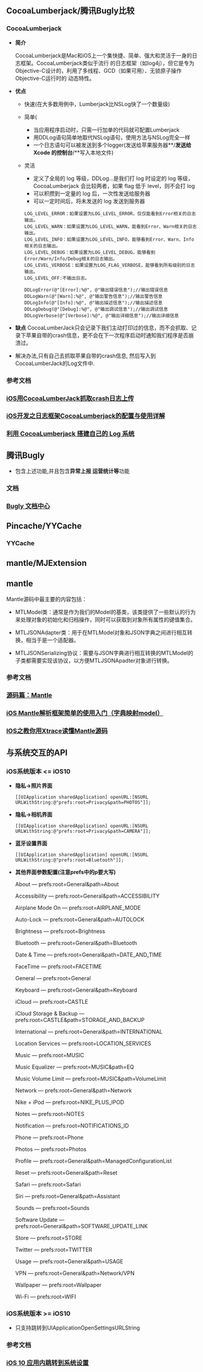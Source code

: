 ## CocoaLumberjack\/腾讯Bugly比较

### CocoaLumberjack

* **简介**

  CocoaLumberjack是Mac和iOS上一个集快捷、简单、强大和灵活于一身的日志框架。CocoaLumberjack类似于流行 的日志框架（如log4j），但它是专为Objective-C设计的，利用了多线程、GCD（如果可用）、无锁原子操作Objective-C运行时的 动态特性。

* **优点**

  * 快速\(在大多数用例中，Lumberjack比NSLog快了一个数量级\)
  * 简单\(

    * 当应用程序启动时，只需一行加单的代码就可配置Lumberjack
    * 用DDLog语句简单地取代NSLog语句，使用方法与NSLog完全一样
    * 一个日志语句可以被发送到多个logger\(发送给苹果服务器**\/**发送给 Xcode 的控制台**\/**写入本地文件\)

  * 灵活

    * 定义了全局的 log 等级，DDLog...是我们打 log 时设定的 log 等级，CocoaLumberjack 会比较两者，如果 flag 低于 level，则不会打 log
    * 可以积攒到一定量的 log 后，一次性发送给服务器
    * 可以一定时间后，将未发送的 log 发送到服务器

    ```objc
    LOG_LEVEL_ERROR：如果设置为LOG_LEVEL_ERROR，仅仅能看到Error相关的日志输出。
    LOG_LEVEL_WARN：如果设置为LOG_LEVEL_WARN，能看到Error、Warn相关的日志输出。
    LOG_LEVEL_INFO：如果设置为LOG_LEVEL_INFO，能够看到Error、Warn、Info相关的日志输出。
    LOG_LEVEL_DEBUG：如果设置为LOG_LEVEL_DEBUG，能够看到Error/Warn/Info/Debug相关的日志输出。
    LOG_LEVEL_VERBOSE：如果设置为LOG_FLAG_VERBOSE，能够看到所有级别的日志输出。
    LOG_LEVEL_OFF:不输出日志。

    DDLogError(@"[Error]:%@", @"输出错误信息");//输出错误信息                                             
    DDLogWarn(@"[Warn]:%@", @"输出警告信息");//输出警告信息 
    DDLogInfo(@"[Info]:%@", @"输出描述信息");//输出描述信息 
    DDLogDebug(@"[Debug]:%@", @"输出调试信息");//输出调试信息             
    DDLogVerbose(@"[Verbose]:%@", @"输出详细信息");//输出详细信息
    ```



* **缺点**
  CocoaLumberJack只会记录下我们主动打印过的信息，而不会抓取、记录下苹果自带的crash信息，更不会在下一次程序启动时通知我们程序是否崩溃过。
* 解决办法,只有自己去抓取苹果自带的crash信息, 然后写入到CocoaLumberJack的Log文件中.

### 参考文档

### **[iOS用CocoaLumberJack抓取crash日志上传](http://www.jianshu.com/p/ea1e6b210b27)**

### [iOS开发之日志框架CocoaLumberjack的配置与使用详解](http://blog.csdn.net/zhonggaorong/article/details/51656169)

### [利用 CocoaLumberjack 搭建自己的 Log 系统](http://www.cocoachina.com/ios/20150311/11300.html)

## 腾讯Bugly

* 包含上述功能,并且包含**异常上报 运营统计等**功能

### **文档**

### [Bugly 文档中心](https://bugly.qq.com/docs/)

## Pincache\/YYCache

### YYCache



## mantle\/MJExtension

## mantle

Mantle源码中最主要的内容包括：

* MTLModel类：通常是作为我们的Model的基类，该类提供了一些默认的行为来处理对象的初始化和归档操作，同时可以获取到对象所有属性的键值集合。

* MTLJSONAdapter类：用于在MTLModel对象和JSON字典之间进行相互转换，相当于是一个适配器。

* MTLJSONSerializing协议：需要与JSON字典进行相互转换的MTLModel的子类都需要实现该协议，以方便MTLJSONApadter对象进行转换。


### 参考文档

### [源码篇：Mantle](http://www.cocoachina.com/ios/20150127/11034.html)

### [iOS Mantle解析框架简单的使用入门（字典映射model）](http://blog.csdn.net/linpeng_1/article/details/50821269)

### **[IOS之教你用Xtrace读懂Mantle源码](http://www.jianshu.com/p/9f039124efef)**

## 与系统交互的API

### **iOS系统版本 &lt;= iOS10**

* **隐私-&gt;照片界面**

  `[[UIApplication sharedApplication] openURL:[NSURL URLWithString:@"prefs:root=Privacy&path=PHOTOS"]];`

* **隐私-&gt;相机界面**

  `[[UIApplication sharedApplication] openURL:[NSURL URLWithString:@"prefs:root=Privacy&path=CAMERA"]];`

* **蓝牙设置界面**

  `[[UIApplication sharedApplication] openURL:[NSURL URLWithString:@"prefs:root=Bluetooth"]];`

* **其他界面参数配置\(注意prefs中的p要大写\)**

  About — prefs:root=General&path=About

  Accessibility — prefs:root=General&path=ACCESSIBILITY

  Airplane Mode On — prefs:root=AIRPLANE\_MODE

  Auto-Lock — prefs:root=General&path=AUTOLOCK

  Brightness — prefs:root=Brightness

  Bluetooth — prefs:root=General&path=Bluetooth

  Date & Time — prefs:root=General&path=DATE\_AND\_TIME

  FaceTime — prefs:root=FACETIME

  General — prefs:root=General

  Keyboard — prefs:root=General&path=Keyboard

  iCloud — prefs:root=CASTLE

  iCloud Storage & Backup — prefs:root=CASTLE&path=STORAGE\_AND\_BACKUP

  International — prefs:root=General&path=INTERNATIONAL

  Location Services — prefs:root=LOCATION\_SERVICES

  Music — prefs:root=MUSIC

  Music Equalizer — prefs:root=MUSIC&path=EQ

  Music Volume Limit — prefs:root=MUSIC&path=VolumeLimit

  Network — prefs:root=General&path=Network

  Nike + iPod — prefs:root=NIKE\_PLUS\_IPOD

  Notes — prefs:root=NOTES

  Notification — prefs:root=NOTIFICATIONS\_ID

  Phone — prefs:root=Phone

  Photos — prefs:root=Photos

  Profile — prefs:root=General&path=ManagedConfigurationList

  Reset — prefs:root=General&path=Reset

  Safari — prefs:root=Safari

  Siri — prefs:root=General&path=Assistant

  Sounds — prefs:root=Sounds

  Software Update — prefs:root=General&path=SOFTWARE\_UPDATE\_LINK

  Store — prefs:root=STORE

  Twitter — prefs:root=TWITTER

  Usage — prefs:root=General&path=USAGE

  VPN — prefs:root=General&path=Network\/VPN

  Wallpaper — prefs:root=Wallpaper

  Wi-Fi — prefs:root=WIFI


### **iOS系统版本 &gt;= iOS10**

* 只支持跳转到UIApplicationOpenSettingsURLString


### 参考文档

### [**iOS 10 应用内跳转到系统设置**](http://www.jianshu.com/p/5b7571d7bb34)






